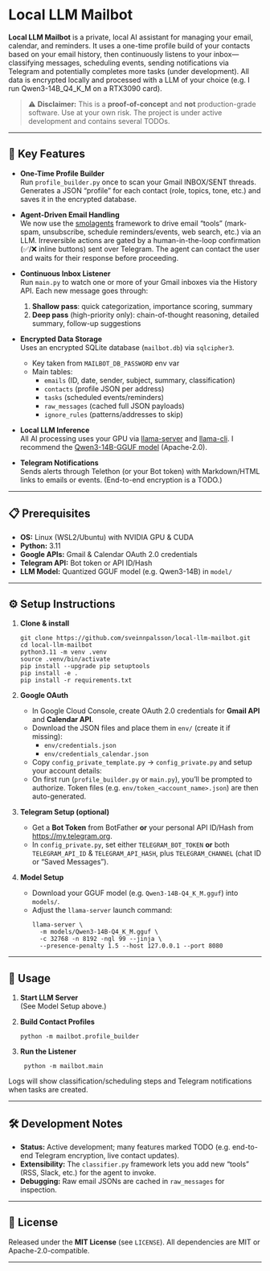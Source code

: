 # Local LLM Mailbot

**Local LLM Mailbot** is a private, local AI assistant for managing your email, calendar, and reminders. It uses a one-time profile build of your contacts based on your email history, then continuously listens to your inbox—classifying messages, scheduling events, sending notifications via Telegram and potentially completes more tasks (under development). All data is encrypted locally and processed with a LLM of your choice (e.g. I run Qwen3-14B_Q4_K_M on a RTX3090 card).

> ⚠️ **Disclaimer:** This is a **proof-of-concept** and **not** production-grade software. Use at your own risk. The project is under active development and contains several TODOs.

---

## 🚀 Key Features

- **One-Time Profile Builder**  
  Run `profile_builder.py` once to scan your Gmail INBOX/SENT threads. Generates a JSON “profile” for each contact (role, topics, tone, etc.) and saves it in the encrypted database.

- **Agent-Driven Email Handling**  
  We now use the [smolagents](https://github.com/huggingface/smolagents) framework to drive email “tools” (mark-spam, unsubscribe, schedule reminders/events, web search, etc.) via an LLM.  Irreversible actions are gated by a human-in-the-loop confirmation (✅/❌ inline buttons) sent over Telegram. The agent can contact the user and waits for their response before proceeding.

- **Continuous Inbox Listener**  
  Run `main.py` to watch one or more of your Gmail inboxes via the History API. Each new message goes through:
  1. **Shallow pass**: quick categorization, importance scoring, summary  
  2. **Deep pass** (high-priority only): chain-of-thought reasoning, detailed summary, follow-up suggestions

- **Encrypted Data Storage**  
  Uses an encrypted SQLite database (`mailbot.db`) via `sqlcipher3`.  
  - Key taken from `MAILBOT_DB_PASSWORD` env var  
  - Main tables:  
    - `emails` (ID, date, sender, subject, summary, classification)  
    - `contacts` (profile JSON per address)  
    - `tasks` (scheduled events/reminders)  
    - `raw_messages` (cached full JSON payloads)  
    - `ignore_rules` (patterns/addresses to skip)

- **Local LLM Inference**  
  All AI processing uses your GPU via [llama-server](https://github.com/ggml-org/llama.cpp) and [llama-cli](https://github.com/ggml-org/llama.cpp). I recommend the [Qwen3-14B-GGUF model](https://huggingface.co/Qwen/Qwen3-14B-GGUF) (Apache-2.0).

- **Telegram Notifications**  
  Sends alerts through Telethon (or your Bot token) with Markdown/HTML links to emails or events. (End-to-end encryption is a TODO.)

---

## 📋 Prerequisites

- **OS:** Linux (WSL2/Ubuntu) with NVIDIA GPU & CUDA  
- **Python:** 3.11  
- **Google APIs:** Gmail & Calendar OAuth 2.0 credentials  
- **Telegram API:** Bot token or API ID/Hash  
- **LLM Model:** Quantized GGUF model (e.g. Qwen3-14B) in `model/`

---

## ⚙️ Setup Instructions

1. **Clone & install**  
   ```  
   git clone https://github.com/sveinnpalsson/local-llm-mailbot.git  
   cd local-llm-mailbot  
   python3.11 -m venv .venv  
   source .venv/bin/activate  
   pip install --upgrade pip setuptools  
   pip install -e .  
   pip install -r requirements.txt  
   ```

2. **Google OAuth**  
   - In Google Cloud Console, create OAuth 2.0 credentials for **Gmail API** and **Calendar API**.  
   - Download the JSON files and place them in `env/` (create it if missing):  
     - `env/credentials.json`  
     - `env/credentials_calendar.json`  
   - Copy `config_private_template.py` → `config_private.py` and setup your account details:
   - On first run (`profile_builder.py` or `main.py`), you’ll be prompted to authorize. Token files (e.g. `env/token_<account_name>.json`) are then auto-generated.

3. **Telegram Setup (optional)**  
   - Get a **Bot Token** from BotFather **or** your personal API ID/Hash from https://my.telegram.org.  
   - In `config_private.py`, set either `TELEGRAM_BOT_TOKEN` **or** both `TELEGRAM_API_ID` & `TELEGRAM_API_HASH`, plus `TELEGRAM_CHANNEL` (chat ID or “Saved Messages”).  

4. **Model Setup**  
   - Download your GGUF model (e.g. `Qwen3-14B-Q4_K_M.gguf`) into `models/`.  
   - Adjust the `llama-server` launch command:  
     ```  
     llama-server \
       -m models/Qwen3-14B-Q4_K_M.gguf \
       -c 32768 -n 8192 -ngl 99 --jinja \
       --presence-penalty 1.5 --host 127.0.0.1 --port 8080
     ```

---

## 🚦 Usage


1. **Start LLM Server**  
   (See Model Setup above.)

2. **Build Contact Profiles**  
   ```  
   python -m mailbot.profile_builder  
   ```

3. **Run the Listener**  
   ```  
    python -m mailbot.main  
   ```

Logs will show classification/scheduling steps and Telegram notifications when tasks are created.

---

## 🛠 Development Notes

- **Status:** Active development; many features marked TODO (e.g. end-to-end Telegram encryption, live contact updates).  
- **Extensibility:** The `classifier.py` framework lets you add new “tools” (RSS, Slack, etc.) for the agent to invoke.  
- **Debugging:** Raw email JSONs are cached in `raw_messages` for inspection.

---

## 📜 License

Released under the **MIT License** (see `LICENSE`). All dependencies are MIT or Apache-2.0-compatible.

---

